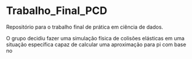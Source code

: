 # Trabalho_Final_PCD

Repositório para o trabalho final de prática em ciência de dados.

O grupo decidiu fazer uma simulação física de colisões elásticas em uma situação específica capaz de calcular uma aproximação para pi com base no 
